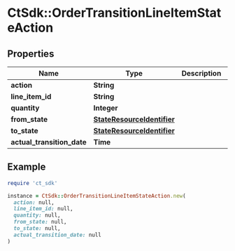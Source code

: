 # CtSdk::OrderTransitionLineItemStateAction

## Properties

| Name | Type | Description | Notes |
| ---- | ---- | ----------- | ----- |
| **action** | **String** |  |  |
| **line_item_id** | **String** |  | [optional] |
| **quantity** | **Integer** |  | [optional] |
| **from_state** | [**StateResourceIdentifier**](StateResourceIdentifier.md) |  | [optional] |
| **to_state** | [**StateResourceIdentifier**](StateResourceIdentifier.md) |  | [optional] |
| **actual_transition_date** | **Time** |  | [optional] |

## Example

```ruby
require 'ct_sdk'

instance = CtSdk::OrderTransitionLineItemStateAction.new(
  action: null,
  line_item_id: null,
  quantity: null,
  from_state: null,
  to_state: null,
  actual_transition_date: null
)
```

